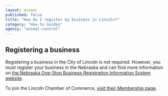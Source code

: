 ```yaml
---
layout: answer
published: false
title: "How do I register my business in Lincoln?"
category: "How-to Guides"
agency: "animal-control"
---
```


## Registering a business

Registering a business in the City of Lincoln is not required. However, you must register your business in the Nebraska and can find more information on [the Nebraska One-Stop Business Registration Information System website](https://www.nebraska.gov/osbr/index.cgi).

To join the Lincoln Chamber of Commerce, [visit their Membership page](https://www.lcoc.com/membership).
